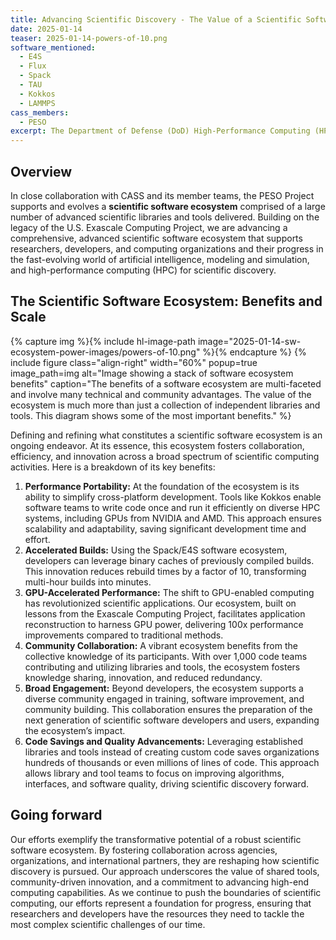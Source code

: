```yaml
---
title: Advancing Scientific Discovery - The Value of a Scientific Software Ecosystem
date: 2025-01-14
teaser: 2025-01-14-powers-of-10.png
software_mentioned:
  - E4S
  - Flux
  - Spack
  - TAU
  - Kokkos
  - LAMMPS
cass_members: 
  - PESO
excerpt: The Department of Defense (DoD) High-Performance Computing (HPC) Modernization Program recently conducted an independent study to evaluate the use of Spack and E4S (Extreme-Scale Scientific Software Stack) in delivering scientific libraries and tools to its user base.
---
```

## Overview

 In close collaboration with CASS and its member teams, the PESO Project supports and evolves a **scientific software ecosystem** comprised of a large number of advanced scientific libraries and tools delivered. Building on the legacy of the U.S. Exascale Computing Project, we are advancing a comprehensive, advanced scientific software ecosystem that supports researchers, developers, and computing organizations and their progress in the fast-evolving world of artificial intelligence, modeling and simulation, and high-performance computing (HPC) for scientific discovery.

## The Scientific Software Ecosystem: Benefits and Scale

{% capture img %}{% include hl-image-path image="2025-01-14-sw-ecosystem-power-images/powers-of-10.png" %}{% endcapture %}
{% include figure class="align-right" width="60%" popup=true image_path=img alt="Image showing a stack of software ecosystem benefits" caption="The benefits of a software ecosystem are multi-faceted and involve many technical and community advantages.  The value of the ecosystem is much more than just a collection of independent libraries and tools.  This diagram shows some of the most important benefits." %}

Defining and refining what constitutes a scientific software ecosystem is an ongoing endeavor. At its essence, this ecosystem fosters collaboration, efficiency, and innovation across a broad spectrum of scientific computing activities. Here is a breakdown of its key benefits:

1. **Performance Portability:** At the foundation of the ecosystem is its ability to simplify cross-platform development. Tools like Kokkos enable software teams to write code once and run it efficiently on diverse HPC systems, including GPUs from NVIDIA and AMD. This approach ensures scalability and adaptability, saving significant development time and effort.
1. **Accelerated Builds:** Using the Spack/E4S software ecosystem, developers can leverage binary caches of previously compiled builds. This innovation reduces rebuild times by a factor of 10, transforming multi-hour builds into minutes.
1. **GPU-Accelerated Performance:** The shift to GPU-enabled computing has revolutionized scientific applications. Our ecosystem, built on lessons from the Exascale Computing Project, facilitates application reconstruction to harness GPU power, delivering 100x performance improvements compared to traditional methods.
1. **Community Collaboration:** A vibrant ecosystem benefits from the collective knowledge of its participants. With over 1,000 code teams contributing and utilizing libraries and tools, the ecosystem fosters knowledge sharing, innovation, and reduced redundancy.
1. **Broad Engagement:** Beyond developers, the ecosystem supports a diverse community engaged in training, software improvement, and community building. This collaboration ensures the preparation of the next generation of scientific software developers and users, expanding the ecosystem’s impact.
1. **Code Savings and Quality Advancements:** Leveraging established libraries and tools instead of creating custom code saves organizations hundreds of thousands or even millions of lines of code. This approach allows library and tool teams to focus on improving algorithms, interfaces, and software quality, driving scientific discovery forward.

## Going forward
Our efforts exemplify the transformative potential of a robust scientific software ecosystem. By fostering collaboration across agencies, organizations, and international partners, they are reshaping how scientific discovery is pursued. Our approach underscores the value of shared tools, community-driven innovation, and a commitment to advancing high-end computing capabilities.
As we continue to push the boundaries of scientific computing, our efforts represent a foundation for progress, ensuring that researchers and developers have the resources they need to tackle the most complex scientific challenges of our time.
